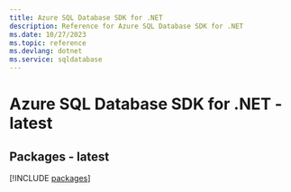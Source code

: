 ```yaml
---
title: Azure SQL Database SDK for .NET
description: Reference for Azure SQL Database SDK for .NET
ms.date: 10/27/2023
ms.topic: reference
ms.devlang: dotnet
ms.service: sqldatabase
---
```

# Azure SQL Database SDK for .NET - latest
## Packages - latest
[!INCLUDE [packages](sql-database-index.md)]